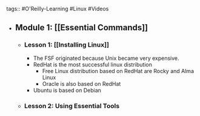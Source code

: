 tags:: #O'Reilly-Learning #Linux #Videos

- ## Module 1: [[Essential Commands]]
	- ### Lesson 1: [[Installing Linux]]
		- The FSF originated because Unix became very expensive.
		- RedHat is the most successful linux distribution
			- Free Linux distribution based on RedHat are Rocky and Alma Linux
			- Oracle is also based on RedHat
		- Ubuntu is based on Debian
	- ### Lesson 2: Using Essential Tools
